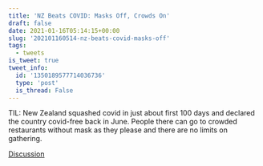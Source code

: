 ```yaml
---
title: 'NZ Beats COVID: Masks Off, Crowds On'
draft: false
date: 2021-01-16T05:14:15+00:00
slug: '202101160514-nz-beats-covid-masks-off'
tags:
  - tweets
is_tweet: true
tweet_info:
  id: '1350189577714036736'
  type: 'post'
  is_thread: False
---
```




TIL: New Zealand squashed covid in just about first 100 days and declared the country covid-free back in June. People there can go to crowded restaurants without mask as they please and there are no limits on gathering.

[Discussion](https://x.com/sytelus/status/1350189577714036736)
